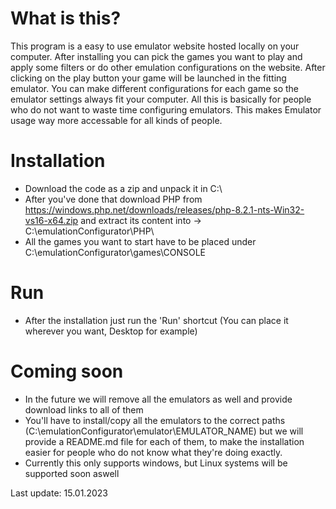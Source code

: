 # What is this?
This program is a easy to use emulator website hosted locally on your computer.
After installing you can pick the games you want to play and apply some filters or do other emulation configurations
on the website. After clicking on the play button your game will be launched in the fitting emulator. You can make different configurations for each game so the emulator settings always fit your computer.
All this is basically for people who do not want to waste time configuring emulators. This makes Emulator usage way more accessable for all kinds of people.

# Installation

- Download the code as a zip and unpack it in C:\
- After you've done that download PHP from https://windows.php.net/downloads/releases/php-8.2.1-nts-Win32-vs16-x64.zip and extract its content into -> C:\emulationConfigurator\PHP\
- All the games you want to start have to be placed under C:\emulationConfigurator\games\CONSOLE

# Run
- After the installation just run the 'Run' shortcut (You can place it wherever you want, Desktop for example)

# Coming soon
- In the future we will remove all the emulators as well and provide download links to all of them
- You'll have to install/copy all the emulators to the correct paths (C:\emulationConfigurator\emulator\EMULATOR_NAME)
but we will provide a README.md file for each of them, to make the installation easier for people who do not know what they're doing exactly.
- Currently this only supports windows, but Linux systems will be supported soon aswell

Last update: 15.01.2023
